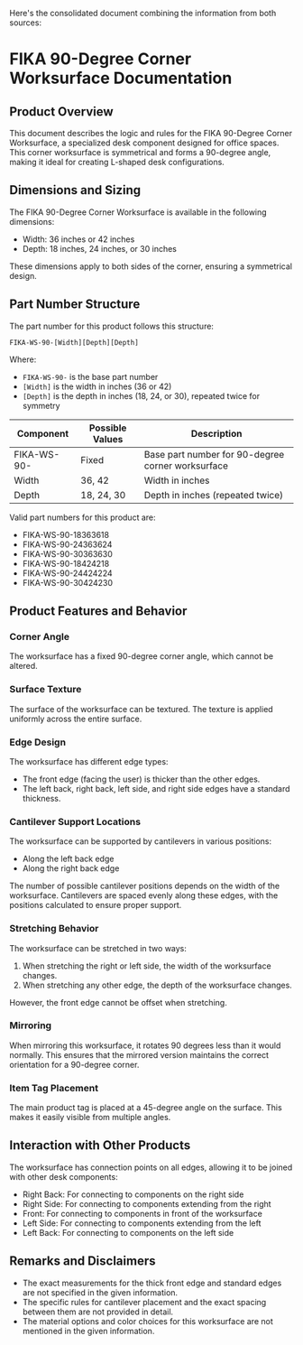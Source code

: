 Here's the consolidated document combining the information from both sources:

# FIKA 90-Degree Corner Worksurface Documentation

## Product Overview

This document describes the logic and rules for the FIKA 90-Degree Corner Worksurface, a specialized desk component designed for office spaces. This corner worksurface is symmetrical and forms a 90-degree angle, making it ideal for creating L-shaped desk configurations.

## Dimensions and Sizing

The FIKA 90-Degree Corner Worksurface is available in the following dimensions:

- Width: 36 inches or 42 inches
- Depth: 18 inches, 24 inches, or 30 inches

These dimensions apply to both sides of the corner, ensuring a symmetrical design.

## Part Number Structure

The part number for this product follows this structure:

```
FIKA-WS-90-[Width][Depth][Depth]
```

Where:
- `FIKA-WS-90-` is the base part number
- `[Width]` is the width in inches (36 or 42)
- `[Depth]` is the depth in inches (18, 24, or 30), repeated twice for symmetry

| Component | Possible Values | Description |
|-----------|-----------------|-------------|
| FIKA-WS-90- | Fixed | Base part number for 90-degree corner worksurface |
| Width | 36, 42 | Width in inches |
| Depth | 18, 24, 30 | Depth in inches (repeated twice) |

Valid part numbers for this product are:

- FIKA-WS-90-18363618
- FIKA-WS-90-24363624
- FIKA-WS-90-30363630
- FIKA-WS-90-18424218
- FIKA-WS-90-24424224
- FIKA-WS-90-30424230

## Product Features and Behavior

### Corner Angle

The worksurface has a fixed 90-degree corner angle, which cannot be altered.

### Surface Texture

The surface of the worksurface can be textured. The texture is applied uniformly across the entire surface.

### Edge Design

The worksurface has different edge types:
- The front edge (facing the user) is thicker than the other edges.
- The left back, right back, left side, and right side edges have a standard thickness.

### Cantilever Support Locations

The worksurface can be supported by cantilevers in various positions:
- Along the left back edge
- Along the right back edge

The number of possible cantilever positions depends on the width of the worksurface. Cantilevers are spaced evenly along these edges, with the positions calculated to ensure proper support.

### Stretching Behavior

The worksurface can be stretched in two ways:
1. When stretching the right or left side, the width of the worksurface changes.
2. When stretching any other edge, the depth of the worksurface changes.

However, the front edge cannot be offset when stretching.

### Mirroring

When mirroring this worksurface, it rotates 90 degrees less than it would normally. This ensures that the mirrored version maintains the correct orientation for a 90-degree corner.

### Item Tag Placement

The main product tag is placed at a 45-degree angle on the surface. This makes it easily visible from multiple angles.

## Interaction with Other Products

The worksurface has connection points on all edges, allowing it to be joined with other desk components:
- Right Back: For connecting to components on the right side
- Right Side: For connecting to components extending from the right
- Front: For connecting to components in front of the worksurface
- Left Side: For connecting to components extending from the left
- Left Back: For connecting to components on the left side

## Remarks and Disclaimers

- The exact measurements for the thick front edge and standard edges are not specified in the given information.
- The specific rules for cantilever placement and the exact spacing between them are not provided in detail.
- The material options and color choices for this worksurface are not mentioned in the given information.